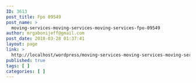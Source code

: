```yaml
---
ID: 3613
post_title: Fpo 09549
post_name: >
  moving-services-moving-services-moving-services-fpo-09549
author: mrgabonijeff@gmail.com
post_date: 2018-03-28 01:37:41
layout: page
link: >
  http://localhost/wordpress/moving-services-moving-services-moving-services-fpo-09549/
published: true
tags: [ ]
categories: [ ]
---
```

